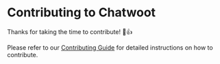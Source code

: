 # Contributing to Chatwoot

Thanks for taking the time to contribute! :tada::+1:

Please refer to our [Contributing Guide](https://www.chatmy.ae/docs/contributing-guide) for detailed instructions on how to contribute.
